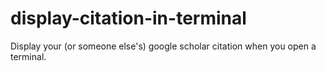 # display-citation-in-terminal
Display your (or someone else's) google scholar citation when you open a terminal.
